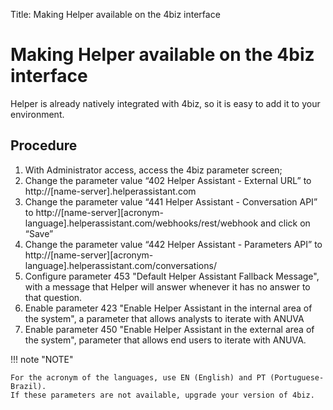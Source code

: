 Title: Making Helper available on the 4biz interface
# Making Helper available on the 4biz interface

Helper is already natively integrated with 4biz, so it is easy to add it to your environment.

## Procedure

1. With Administrator access, access the 4biz parameter screen;
2. Change the parameter value “402 Helper Assistant - External URL” to http://[name-server].helperassistant.com    
3. Change the parameter value “441 Helper Assistant - Conversation API” to http://[name-server][acronym-language].helperassistant.com/webhooks/rest/webhook and click on “Save”   
4. Change the parameter value “442 Helper Assistant - Parameters API” to http://[name-server][acronym-language].helperassistant.com/conversations/
5. Configure parameter 453 "Default Helper Assistant Fallback Message", with a message that Helper will answer whenever it has no answer to that question.
6. Enable parameter 423 "Enable Helper Assistant in the internal area of the system", a parameter that allows analysts to iterate with ANUVA
7. Enable parameter 450 "Enable Helper Assistant in the external area of the system", parameter that allows end users to iterate with ANUVA.    
    

!!! note "NOTE"
    
    For the acronym of the languages, use EN (English) and PT (Portuguese-Brazil).
    If these parameters are not available, upgrade your version of 4biz.
